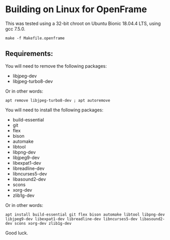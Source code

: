 Building on Linux for OpenFrame
================================

This was tested using a 32-bit chroot on Ubuntu Bionic 18.04.4 LTS, using gcc 7.5.0.

`make -f Makefile.openframe`

## Requirements:

You will need to remove the following packages:

* libjpeg-dev
* libjpeg-turbo8-dev

Or in other words:

`apt remove libjpeg-turbo8-dev ; apt autoremove`

You will need to install the following packages:

* build-essential
* git
* flex
* bison
* automake
* libtool
* libpng-dev
* libjpeg9-dev
* libexpat1-dev
* libreadline-dev
* libncurses5-dev
* libasound2-dev
* scons
* xorg-dev
* zlib1g-dev

Or in other words:

`apt install build-essential git flex bison automake libtool libpng-dev libjpeg9-dev libexpat1-dev libreadline-dev libncurses5-dev libasound2-dev scons xorg-dev zlib1g-dev`

Good luck.